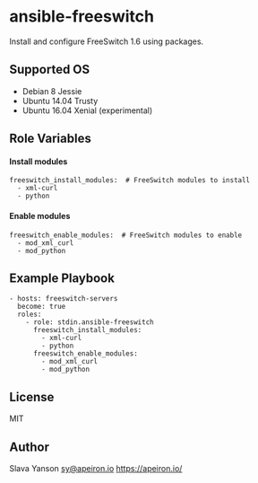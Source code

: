 ansible-freeswitch
=========

Install and configure FreeSwitch 1.6 using packages.

Supported OS
--------------

- Debian 8 Jessie
- Ubuntu 14.04 Trusty
- Ubuntu 16.04 Xenial (experimental)


Role Variables
--------------

#### Install modules

	freeswitch_install_modules:  # FreeSwitch modules to install
	  - xml-curl
	  - python

#### Enable modules

	freeswitch_enable_modules:  # FreeSwitch modules to enable
	  - mod_xml_curl
	  - mod_python


Example Playbook
----------------

    - hosts: freeswitch-servers
      become: true
      roles:
        - role: stdin.ansible-freeswitch
          freeswitch_install_modules:
            - xml-curl
            - python
          freeswitch_enable_modules:
            - mod_xml_curl
            - mod_python

License
-------

MIT

Author
------------------

Slava Yanson <sy@apeiron.io>
https://apeiron.io/
